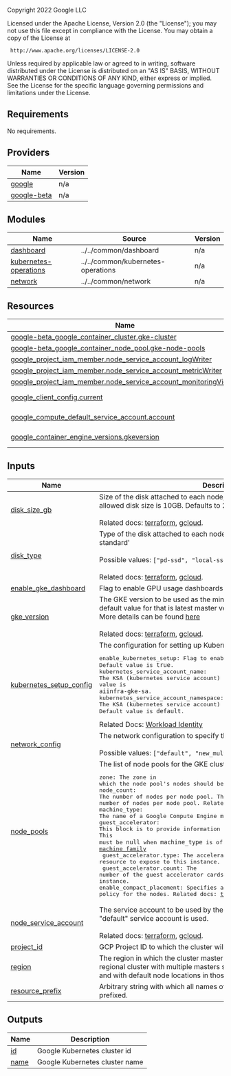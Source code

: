 <!-- BEGINNING OF PRE-COMMIT-TERRAFORM DOCS HOOK -->
Copyright 2022 Google LLC

Licensed under the Apache License, Version 2.0 (the "License");
you may not use this file except in compliance with the License.
You may obtain a copy of the License at

     http://www.apache.org/licenses/LICENSE-2.0

Unless required by applicable law or agreed to in writing, software
distributed under the License is distributed on an "AS IS" BASIS,
WITHOUT WARRANTIES OR CONDITIONS OF ANY KIND, either express or implied.
See the License for the specific language governing permissions and
limitations under the License.

## Requirements

No requirements.

## Providers

| Name | Version |
|------|---------|
| <a name="provider_google"></a> [google](#provider\_google) | n/a |
| <a name="provider_google-beta"></a> [google-beta](#provider\_google-beta) | n/a |

## Modules

| Name | Source | Version |
|------|--------|---------|
| <a name="module_dashboard"></a> [dashboard](#module\_dashboard) | ../../common/dashboard | n/a |
| <a name="module_kubernetes-operations"></a> [kubernetes-operations](#module\_kubernetes-operations) | ../../common/kubernetes-operations | n/a |
| <a name="module_network"></a> [network](#module\_network) | ../../common/network | n/a |

## Resources

| Name | Type |
|------|------|
| [google-beta_google_container_cluster.gke-cluster](https://registry.terraform.io/providers/hashicorp/google-beta/latest/docs/resources/google_container_cluster) | resource |
| [google-beta_google_container_node_pool.gke-node-pools](https://registry.terraform.io/providers/hashicorp/google-beta/latest/docs/resources/google_container_node_pool) | resource |
| [google_project_iam_member.node_service_account_logWriter](https://registry.terraform.io/providers/hashicorp/google/latest/docs/resources/project_iam_member) | resource |
| [google_project_iam_member.node_service_account_metricWriter](https://registry.terraform.io/providers/hashicorp/google/latest/docs/resources/project_iam_member) | resource |
| [google_project_iam_member.node_service_account_monitoringViewer](https://registry.terraform.io/providers/hashicorp/google/latest/docs/resources/project_iam_member) | resource |
| [google_client_config.current](https://registry.terraform.io/providers/hashicorp/google/latest/docs/data-sources/client_config) | data source |
| [google_compute_default_service_account.account](https://registry.terraform.io/providers/hashicorp/google/latest/docs/data-sources/compute_default_service_account) | data source |
| [google_container_engine_versions.gkeversion](https://registry.terraform.io/providers/hashicorp/google/latest/docs/data-sources/container_engine_versions) | data source |

## Inputs

| Name | Description | Type | Default | Required |
|------|-------------|------|---------|:--------:|
| <a name="input_disk_size_gb"></a> [disk\_size\_gb](#input\_disk\_size\_gb) | Size of the disk attached to each node, specified in GB. The smallest allowed disk size is 10GB. Defaults to 200GB.<br><br>Related docs: [terraform](https://registry.terraform.io/providers/hashicorp/google/latest/docs/resources/container_cluster#disk_size_gb), [gcloud](https://cloud.google.com/sdk/gcloud/reference/container/clusters/create#--disk-size). | `number` | `200` | no |
| <a name="input_disk_type"></a> [disk\_type](#input\_disk\_type) | Type of the disk attached to each node. The default disk type is 'pd-standard'<br><br>Possible values: `["pd-ssd", "local-ssd", "pd-balanced", "pd-standard"]`<br><br>Related docs: [terraform](https://registry.terraform.io/providers/hashicorp/google/latest/docs/resources/container_cluster#disk_type), [gcloud](https://cloud.google.com/sdk/gcloud/reference/container/clusters/create#--disk-type). | `string` | `"pd-standard"` | no |
| <a name="input_enable_gke_dashboard"></a> [enable\_gke\_dashboard](#input\_enable\_gke\_dashboard) | Flag to enable GPU usage dashboards for the GKE cluster. | `bool` | `true` | no |
| <a name="input_gke_version"></a> [gke\_version](#input\_gke\_version) | The GKE version to be used as the minimum version of the master. The default value for that is latest master version.<br>More details can be found [here](https://cloud.google.com/kubernetes-engine/versioning#specifying_cluster_version)<br><br>Related docs: [terraform](https://registry.terraform.io/providers/hashicorp/google/latest/docs/resources/container_cluster#name), [gcloud](https://cloud.google.com/sdk/gcloud/reference/container/clusters/create#--name). | `string` | `null` | no |
| <a name="input_kubernetes_setup_config"></a> [kubernetes\_setup\_config](#input\_kubernetes\_setup\_config) | The configuration for setting up Kubernetes after GKE cluster is created.<pre>enable_kubernetes_setup: Flag to enable kubernetes setup. Default value is `true`.<br>kubernetes_service_account_name: The KSA (kubernetes service account) name to be used for Pods. Default value is `aiinfra-gke-sa`.<br>kubernetes_service_account_namespace: The KSA (kubernetes service account) namespace to be used for Pods. Default value is `default`.</pre>Related Docs: [Workload Identity](https://cloud.google.com/kubernetes-engine/docs/how-to/workload-identity) | <pre>object({<br>    enable_kubernetes_setup              = bool,<br>    kubernetes_service_account_name      = string,<br>    kubernetes_service_account_namespace = string<br>  })</pre> | `null` | no |
| <a name="input_network_config"></a> [network\_config](#input\_network\_config) | The network configuration to specify the type of VPC to be used.<br><br>Possible values: `["default", "new_multi_nic", "new_single_nic"]` | `string` | `"default"` | no |
| <a name="input_node_pools"></a> [node\_pools](#input\_node\_pools) | The list of node pools for the GKE cluster.<pre>zone: The zone in which the node pool's nodes should be located. Related docs: [terraform](https://registry.terraform.io/providers/hashicorp/google/latest/docs/resources/container_node_pool.html#node_locations)<br>node_count: The number of nodes per node pool. This field can be used to update the number of nodes per node pool. Related docs: [terraform](https://registry.terraform.io/providers/hashicorp/google/latest/docs/resources/container_node_pool.html#node_count)<br>machine_type: The name of a Google Compute Engine machine type. Related docs: [terraform](https://registry.terraform.io/providers/hashicorp/google/latest/docs/resources/container_cluster#machine_type)<br>guest_accelerator: This block is to provide information about GPUs. Related docs: [terraform](https://registry.terraform.io/providers/hashicorp/google/latest/docs/resources/container_cluster#nested_guest_accelerator)<br>This must be `null` when `machine_type` is of an [accelerator-optimized machine family](https://cloud.google.com/compute/docs/accelerator-optimized-machines)<br>    guest_accelerator.type: The accelerator type resource to expose to this instance.<br>    guest_accelerator.count: The number of the guest accelerator cards exposed to this instance.<br>enable_compact_placement: Specifies a custom placement policy for the nodes. Related docs: [terraform](https://registry.terraform.io/providers/hashicorp/google/latest/docs/resources/container_node_pool.html#placement_policy)</pre> | <pre>list(object({<br>    zone         = string,<br>    node_count   = number,<br>    machine_type = string,<br>    guest_accelerator = object({<br>      type  = string,<br>      count = number<br>    })<br>    enable_compact_placement = bool<br>  }))</pre> | n/a | yes |
| <a name="input_node_service_account"></a> [node\_service\_account](#input\_node\_service\_account) | The service account to be used by the Node VMs. If not specified, the "default" service account is used.<br><br>Related docs: [terraform](https://registry.terraform.io/providers/hashicorp/google/latest/docs/resources/container_cluster#nested_node_config), [gcloud](https://cloud.google.com/sdk/gcloud/reference/container/clusters/create#--service-account). | `string` | `null` | no |
| <a name="input_project_id"></a> [project\_id](#input\_project\_id) | GCP Project ID to which the cluster will be deployed. | `string` | n/a | yes |
| <a name="input_region"></a> [region](#input\_region) | The region in which the cluster master will be created. The cluster will be a regional cluster with multiple masters spread across zones in the region, and with default node locations in those zones as well. | `string` | n/a | yes |
| <a name="input_resource_prefix"></a> [resource\_prefix](#input\_resource\_prefix) | Arbitrary string with which all names of newly created resources will be prefixed. | `string` | n/a | yes |

## Outputs

| Name | Description |
|------|-------------|
| <a name="output_id"></a> [id](#output\_id) | Google Kubernetes cluster id |
| <a name="output_name"></a> [name](#output\_name) | Google Kubernetes cluster name |
<!-- END OF PRE-COMMIT-TERRAFORM DOCS HOOK -->